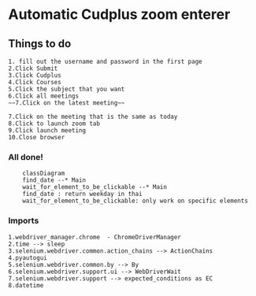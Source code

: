 # Automatic Cudplus zoom enterer

## Things to do
    1. fill out the username and password in the first page
    2.Click Submit
    3.Click Cudplus
    4.Click Courses
    5.Click the subject that you want
    6.Click all meetings
    ~~7.Click on the latest meeting~~

    7.Click on the meeting that is the same as today
    8.Click to launch zoom tab
    9.Click launch meeting
    10.Close browser

### All done!
```mermaid
    classDiagram
    find_date --* Main
    wait_for_element_to_be_clickable --* Main
    find_date : return weekday in thai
    wait_for_element_to_be_clickable: only work on specific elements
```
### Imports 
    1.webdriver_manager.chrome  - ChromeDriverManager
    2.time --> sleep
    3.selenium.webdriver.common.action_chains --> ActionChains
    4.pyautogui
    5.selenium.webdriver.common.by --> By
    6.selenium.webdriver.support.ui --> WebDriverWait
    7.selenium.webdriver.support --> expected_conditions as EC
    8.datetime
